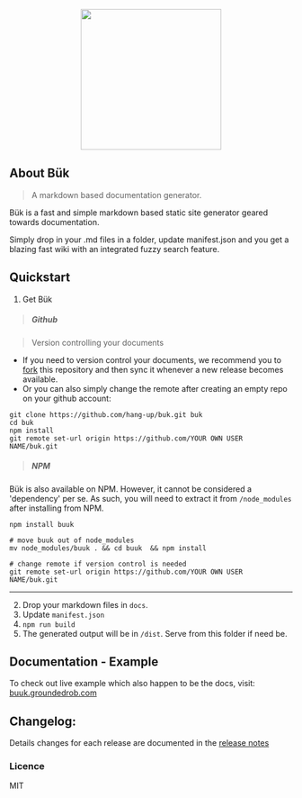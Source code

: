 <p align="center"><img src="http://groundedrob.com/images/projects/buk.png" height='250px'></p>

## About Bük
> A markdown based documentation generator.

Bük is a fast and simple markdown based static site generator geared towards documentation.

Simply drop in your .md files in a folder, update manifest.json and you get a blazing fast wiki with an integrated fuzzy search feature.

## Quickstart

1) Get Bük
> ##### Github

> Version controlling your documents

* If you need to version control your documents, we recommend you to [fork](https://help.github.com/articles/fork-a-repo/) this repository and then sync it whenever a new release becomes available.
* Or you can also simply change the remote after creating an empty repo on your github account: 
```
git clone https://github.com/hang-up/buk.git buk
cd buk
npm install
git remote set-url origin https://github.com/YOUR OWN USER NAME/buk.git
```

> ##### NPM
Bük is also available on NPM. However, it cannot be considered a 'dependency' per se. As such, you will need to extract it from `/node_modules` after installing from NPM.

```
npm install buuk

# move buuk out of node_modules
mv node_modules/buuk . && cd buuk  && npm install

# change remote if version control is needed
git remote set-url origin https://github.com/YOUR OWN USER NAME/buk.git
```
---

2) Drop your markdown files in `docs`.
3) Update `manifest.json`
4) `npm run build`
5) The generated output will be in `/dist`. Serve from this folder if need be.

## Documentation - Example
To check out live example which also happen to be the docs, visit: [buuk.groundedrob.com](https://buuk.groundedrob.com)

## Changelog:
Details changes for each release are documented in the [release notes](https://github.com/hang-up/buk/releases)

### Licence
MIT


